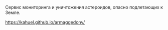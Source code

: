 Сервис мониторинга и уничтожения астероидов, опасно подлетающих к Земле.

https://kahuel.github.io/armaggedonv/
